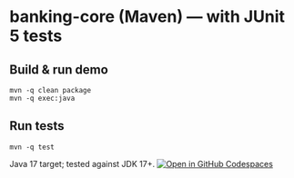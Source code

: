 # banking-core (Maven) — with JUnit 5 tests

## Build & run demo
```
mvn -q clean package
mvn -q exec:java
```

## Run tests
```
mvn -q test
```

Java 17 target; tested against JDK 17+.
[![Open in GitHub Codespaces](https://github.com/codespaces/badge.svg)](https://codespaces.new/kgmph/oad2025?quickstart=1)
